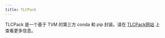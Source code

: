 ```yaml
---
title: TLCPack
---
```


TLCPack 是一个基于 TVM 的第三方 conda 和 pip 封装。请在
[TLCPack网站](https://tlcpack.ai) 上查看更多信息。

